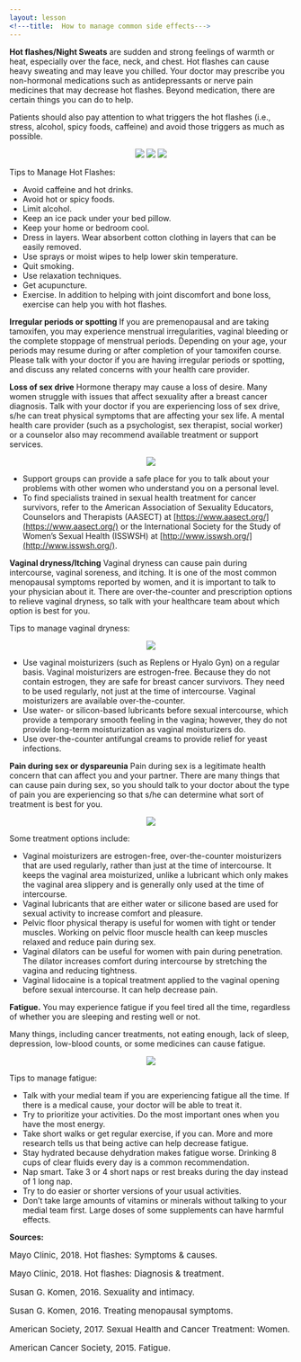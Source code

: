 ```yaml
---
layout: lesson
<!---title:  How to manage common side effects--->
---
```

**Hot flashes/Night Sweats** are sudden and strong feelings of warmth or heat, especially over the face, neck, and chest. Hot flashes can cause heavy sweating and may leave you chilled. Your doctor may prescribe you non-hormonal medications such as antidepressants or nerve pain medicines that may decrease hot flashes. Beyond medication, there are certain things you can do to help.

Patients should also pay attention to what triggers the hot flashes (i.e., stress, alcohol, spicy foods, caffeine) and avoid those triggers as much as possible. 

<p align="center">
<img src="https://scnslabutsa.github.io/myhthelperEduContent/Images/Hotflashes_keepcool.PNG"/>
<img src="https://scnslabutsa.github.io/myhthelperEduContent/Images/Hotflashes_layers.PNG"/>
<img src="https://scnslabutsa.github.io/myhthelperEduContent/Images/Hotflashes_sprays.PNG"/>
</p>

Tips to Manage Hot Flashes: 

* Avoid caffeine and hot drinks.
* Avoid hot or spicy foods.
* Limit alcohol.
* Keep an ice pack under your bed pillow.
* Keep your home or bedroom cool.
* Dress in layers. Wear absorbent cotton clothing in layers that can be easily removed.
* Use sprays or moist wipes to help lower skin temperature.
* Quit smoking.
* Use relaxation techniques.
* Get acupuncture. 
* Exercise. In addition to helping with joint discomfort and bone loss, exercise can help you with hot flashes.

**Irregular periods or spotting** If you are premenopausal and are taking tamoxifen, you may experience menstrual irregularities, vaginal bleeding or the complete stoppage of menstrual periods. Depending on your age, your periods may resume during or after completion of your tamoxifen course. Please talk with your doctor if you are having irregular periods or spotting, and discuss any related concerns with your health care provider.

**Loss of sex drive** Hormone therapy may cause a loss of desire. Many women struggle with issues that affect sexuality after a breast cancer diagnosis. Talk with your doctor if you are experiencing loss of sex drive, s/he can treat physical symptoms that are affecting your sex life. A mental health care provider (such as a psychologist, sex therapist, social worker) or a counselor also may recommend available treatment or support services. 

<p align="center">
<img src="https://scnslabutsa.github.io/myhthelperEduContent/Images/whitedoc_AApatient.PNG"/>
</p>

* Support groups can provide a safe place for you to talk about your problems with other women who understand you on a personal level.
* To find specialists trained in sexual health treatment for cancer survivors, refer to the American Association of Sexuality Educators, Counselors and Therapists (AASECT) at [https://www.aasect.org/](https://www.aasect.org/) or the International Society for the Study of Women’s Sexual Health (ISSWSH) at [http://www.isswsh.org/](http://www.isswsh.org/).


**Vaginal dryness/Itching** Vaginal dryness can cause pain during intercourse, vaginal soreness, and itching. It is one of the most common menopausal symptoms reported by women, and it is important to talk to your physician about it. There are over-the-counter and prescription options to relieve vaginal dryness, so talk with your healthcare team about which option is best for you. 

Tips to manage vaginal dryness:

<p align="center">
<img src="https://scnslabutsa.github.io/myhthelperEduContent/Images/Replens.PNG"/>
</p>

* Use vaginal moisturizers (such as Replens or Hyalo Gyn) on a regular basis. Vaginal moisturizers are estrogen-free. Because they do not contain estrogen, they are safe for breast cancer survivors. They need to be used regularly, not just at the time of intercourse. Vaginal moisturizers are available over-the-counter.
* Use water- or silicon-based lubricants before sexual intercourse, which provide a temporary smooth feeling in the vagina; however, they do not provide long-term moisturization as vaginal moisturizers do.
* Use over-the-counter antifungal creams to provide relief for yeast infections.


**Pain during sex or dyspareunia** Pain during sex is a legitimate health concern that can affect you and your partner. There are many things that can cause pain during sex, so you should talk to your doctor about the type of pain you are experiencing so that s/he can determine what sort of treatment is best for you. 

<p align="center">
<img src="https://scnslabutsa.github.io/myhthelperEduContent/Images/AAcouple2.PNG"/>
</p>

Some treatment options include:

* Vaginal moisturizers are estrogen-free, over-the-counter moisturizers that are used regularly, rather than just at the time of intercourse. It keeps the vaginal area moisturized, unlike a lubricant which only makes the vaginal area slippery and is generally only used at the time of intercourse.
* Vaginal lubricants that are either water or silicone based are used for sexual activity to increase comfort and pleasure.
* Pelvic floor physical therapy is useful for women with tight or tender muscles. Working on pelvic floor muscle health can keep muscles relaxed and reduce pain during sex.
* Vaginal dilators can be useful for women with pain during penetration. The dilator increases comfort during intercourse by stretching the vagina and reducing tightness. 
* Vaginal lidocaine is a topical treatment applied to the vaginal opening before sexual intercourse. It can help decrease pain.

**Fatigue.** You may experience fatigue if you feel tired all the time, regardless of whether you are sleeping and resting well or not. 

Many things, including cancer treatments, not eating enough, lack of sleep, depression, low-blood counts, or some medicines can cause fatigue. 

<p align="center">
<img src="https://scnslabutsa.github.io/myhthelperEduContent/Images/talkingwithdoctor.PNG"/>
</p>

Tips to manage fatigue:

* Talk with your medial team if you are experiencing fatigue all the time. If there is a medical cause, your doctor will be able to treat it.
* Try to prioritize your activities. Do the most important ones when you have the most energy.
* Take short walks or get regular exercise, if you can. More and more research tells us that being active can help decrease fatigue.
* Stay hydrated because dehydration makes fatigue worse. Drinking 8 cups of clear fluids every day is a common recommendation.
* Nap smart. Take 3 or 4 short naps or rest breaks during the day instead of 1 long nap.
* Try to do easier or shorter versions of your usual activities.
* Don’t take large amounts of vitamins or minerals without talking to your medial team first. Large doses of some supplements can have harmful effects.

**Sources:**

<span style="font-size:15px;">Mayo Clinic, 2018. Hot flashes: Symptoms & causes.</span>

<span style="font-size:15px;">Mayo Clinic, 2018. Hot flashes: Diagnosis & treatment.</span>

<span style="font-size:15px;">Susan G. Komen, 2016. Sexuality and intimacy.</span>

<span style="font-size:15px;">Susan G. Komen, 2016. Treating menopausal symptoms.</span>

<span style="font-size:15px;">American Society, 2017. Sexual Health and Cancer Treatment: Women.</span>

<span style="font-size:15px;">American Cancer Society, 2015. Fatigue.</span>
